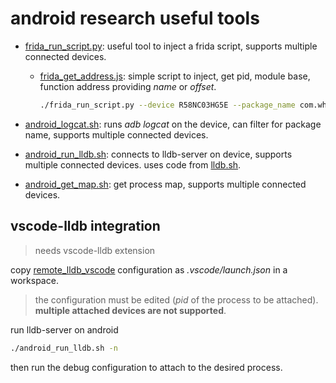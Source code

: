 # android research useful tools

- [frida_run_script.py](./frida_run_script.py): useful tool to inject a frida script, supports multiple connected devices.

  - [frida_get_address.js](./frida_get_address.js): simple script to inject, get pid, module base, function address providing *name* or *offset*.
  
    ~~~bash
    ./frida_run_script.py --device R58NC03HG5E --package_name com.whatsapp --js_path ./frida_get_address.js --parameters '{"module": "libwhatsapp.so", "offset": "0x48d198"}'
    ~~~

- [android_logcat.sh](./adb_logcat.py): runs *adb logcat* on the device, can filter for package name, supports multiple connected devices.

- [android_run_lldb.sh](./android_run_lldb.sh): connects to lldb-server on device, supports multiple connected devices. uses code from [lldb.sh](https://github.com/ihnorton/lldb.sh).

- [android_get_map.sh](./android_get_map.sh): get process map, supports multiple connected devices.

## vscode-lldb integration

> needs vscode-lldb extension

copy [remote_lldb_vscode](./remote_lldb_vscode.json) configuration as *.vscode/launch.json* in a workspace.

> the configuration must be edited (*pid* of the process to be attached). **multiple attached devices are not supported**.

run lldb-server on android

~~~bash
./android_run_lldb.sh -n
~~~

then run the debug configuration to attach to the desired process.
